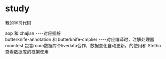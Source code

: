 # study
我的学习代码

aop  和  chajian   ----对应插桩  
butterknife-annotation  和  butterknife-cmplier   ----对应编译时，注解处理器  
roomtest   包含room数据库个livedata合作，数据变化自动更新。的使用和 Stetho 查看数据库的框架使用  


